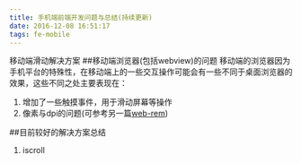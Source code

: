 ```yaml
---
title: 手机端前端开发问题与总结(持续更新)
date: 2016-12-08 16:51:17
tags: fe-mobile
---
```

移动端滑动解决方案
##移动端浏览器(包括webview)的问题
移动端的浏览器因为手机平台的特殊性，在移动端上的一些交互操作可能会有一些不同于桌面浏览器的效果，这些不同之处主要表现在：
1. 增加了一些触摸事件，用于滑动屏幕等操作
2. 像素与dpi的问题(可参考另一篇[web-rem](http://notes.feaswcy.com/public/2016/12/03/web-rem/))



##目前较好的解决方案总结
1. iscroll